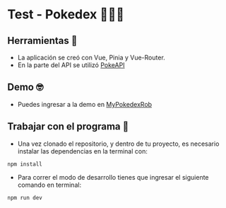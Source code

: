 # Test - Pokedex 🐯🐺🐵

## Herramientas 🔧

- La aplicación se creó con Vue, Pinia y Vue-Router.
- En la parte del API se utilizó [PokeAPI](https://pokeapi.co/)

## Demo 🤓

- Puedes ingresar a la demo en [MyPokedexRob](https://mypokedex-rob.netlify.app/)

## Trabajar con el programa 🚀

- Una vez clonado el repositorio, y dentro de tu proyecto, es necesario instalar las dependencias en la terminal con:
<pre><code>npm install</code></pre>

- Para correr el modo de desarrollo tienes que ingresar el siguiente comando en terminal:
<pre><code>npm run dev</code></pre>